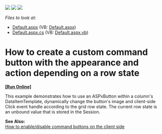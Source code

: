<!-- default badges list -->
![](https://img.shields.io/endpoint?url=https://codecentral.devexpress.com/api/v1/VersionRange/128531383/13.1.4%2B)
[![](https://img.shields.io/badge/Open_in_DevExpress_Support_Center-FF7200?style=flat-square&logo=DevExpress&logoColor=white)](https://supportcenter.devexpress.com/ticket/details/E1246)
[![](https://img.shields.io/badge/📖_How_to_use_DevExpress_Examples-e9f6fc?style=flat-square)](https://docs.devexpress.com/GeneralInformation/403183)
<!-- default badges end -->
<!-- default file list -->
*Files to look at*:

* [Default.aspx](./CS/UnboundRowStateImage/Default.aspx) (VB: [Default.aspx](./VB/UnboundRowStateImage/Default.aspx))
* [Default.aspx.cs](./CS/UnboundRowStateImage/Default.aspx.cs) (VB: [Default.aspx.vb](./VB/UnboundRowStateImage/Default.aspx.vb))
<!-- default file list end -->
# How to create a custom command button with the appearance and action depending on a row state
<!-- run online -->
**[[Run Online]](https://codecentral.devexpress.com/e1246/)**
<!-- run online end -->


<p>This example demonstrates how to use an ASPxButton within a column's DataItemTemplate, dynamically change the button's image and client-side Click event handle according to the grid row state. The current row state is an unbound value that is stored in the Session.</p><p><strong>See Also:</strong><br />
<a href="https://www.devexpress.com/Support/Center/p/E2345">How to enable/disable command buttons on the client side</a></p>

<br/>



